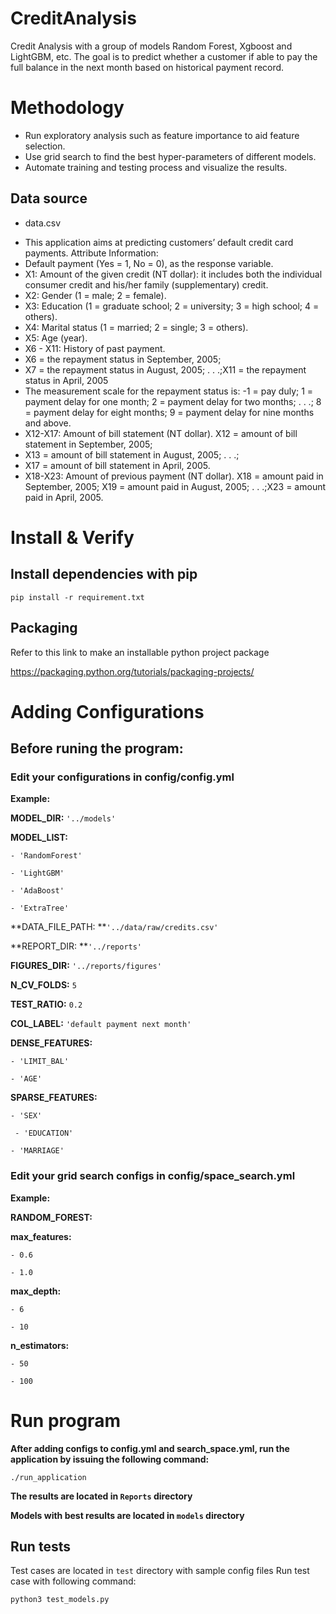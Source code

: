 # CreditAnalysis

Credit Analysis with a group of models Random Forest, Xgboost and LightGBM, etc.
The goal is to predict whether a customer if able to pay the full balance in the next month based on historical payment record.

# Methodology
* Run exploratory analysis such as feature importance to aid feature selection.
* Use grid search to find the best hyper-parameters of different models.
* Automate training and testing process and visualize the results.



## Data source
- data.csv
* This application aims at predicting customers’ default credit card payments.
Attribute Information:
* Default payment (Yes = 1, No = 0), as the response variable. 
* X1: Amount of the given credit (NT dollar): it includes both the individual consumer credit and his/her family (supplementary) credit. 
* X2: Gender (1 = male; 2 = female). 
* X3: Education (1 = graduate school; 2 = university; 3 = high school; 4 = others). 
* X4: Marital status (1 = married; 2 = single; 3 = others). 
* X5: Age (year). 
* X6 - X11: History of past payment.
* X6 = the repayment status in September, 2005; 
* X7 = the repayment status in August, 2005; . . .;X11 = the repayment status in April, 2005
* The measurement scale for the repayment status is: -1 = pay duly; 1 = payment delay for one month; 2 = payment delay for two months; . . .; 8 = payment delay for eight months; 9 = payment delay for nine months and above. 
* X12-X17: Amount of bill statement (NT dollar). X12 = amount of bill statement in September, 2005; 
* X13 = amount of bill statement in August, 2005; . . .; 
* X17 = amount of bill statement in April, 2005. 
* X18-X23: Amount of previous payment (NT dollar). X18 = amount paid in September, 2005; X19 = amount paid in August, 2005; . . .;X23 = amount paid in April, 2005. 

# Install & Verify
## Install dependencies with pip
`pip install -r requirement.txt`

## Packaging
Refer to this link to make an installable python project package

https://packaging.python.org/tutorials/packaging-projects/



# Adding Configurations
## Before runing the program:

### Edit your configurations in config/config.yml

**Example:**

**MODEL_DIR:** `'../models'`

**MODEL_LIST:**

  `- 'RandomForest'`
 
  `- 'LightGBM'`
  
  `- 'AdaBoost'`
  
  `- 'ExtraTree'`
  
**DATA_FILE_PATH: **`'../data/raw/credits.csv'`

**REPORT_DIR: **`'../reports'`

**FIGURES_DIR:** `'../reports/figures'`

**N_CV_FOLDS:** `5`

**TEST_RATIO:** `0.2`

**COL_LABEL:** `'default payment next month'`

**DENSE_FEATURES:**
  
  `- 'LIMIT_BAL'`
 
 `- 'AGE'`
 
**SPARSE_FEATURES:**

  `- 'SEX'`
  
 ` - 'EDUCATION'`
 
 `- 'MARRIAGE'`
 


### Edit your grid search configs in config/space_search.yml

**Example:**

**RANDOM_FOREST:**
       
   **max_features:**
   
   `- 0.6`
   
   `- 1.0`
    
   **max_depth:**
   
   `- 6`
        
   `- 10`
        
   **n_estimators:**
       
   `- 50`
        
   `- 100`
 
# Run program

**After adding configs to config.yml and search_space.yml, run the application by issuing the following command:**

`./run_application`

**The results are located in `Reports` directory**

**Models with best results are located in `models` directory**

## Run tests
 Test cases are located in `test` directory with sample config files
 Run test case with following command:

 `python3 test_models.py` 
 
